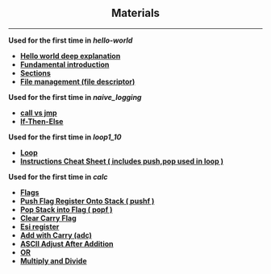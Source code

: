 <h2 align = "center"> Materials  </h2>

---

<b> Used for the first time in <i> hello-world</i> </b>

- <b> <a href="https://www.youtube.com/watch?v=HgEGAaYdABA&ab_channel=JohnHammond"> Hello world deep explanation </a> </b>
- <b> <a href="https://www.nayuki.io/page/a-fundamental-introduction-to-x86-assembly-programming"> Fundamental introduction </a> </b>
- <b> <a href="https://docs.oracle.com/cd/E19455-01/806-3773/elf-3/index.html"> Sections </a> </b>
- <b> <a href="https://www.tutorialspoint.com/assembly_programming/assembly_file_management.htm"> File management (file descriptor) </a> </b>

<b> Used for the first time in <i> naive_logging </i> </b>

- <b> <a href="https://stackoverflow.com/questions/32793117/assembly-call-vs-jmp"> call vs jmp </a> </b>
- <b> <a href="https://en.wikibooks.org/wiki/X86_Disassembly/Branches#If-Then-Else">If-Then-Else</a> </b>

<b> Used for the first time in <i> loop1_10 </i> </b>

- <b> <a href="https://forum.nasm.us/index.php?topic=2177.0"> Loop </a> </b>
- <b> <a href="https://www.cs.uaf.edu/2005/fall/cs301/support/x86/nasm.html"> Instructions Cheat Sheet ( includes push,pop used in loop ) </a> </b>

<b> Used for the first time in <i> calc </i> </b>

- <b> <a href="https://en.wikipedia.org/wiki/FLAGS_register"> Flags </a> </b>
- <b> <a href="https://docs.oracle.com/cd/E19455-01/806-3773/instructionset-11/index.html"> Push Flag Register Onto Stack ( pushf ) </a> </b>
- <b> <a href="https://docs.oracle.com/cd/E19455-01/806-3773/instructionset-10/index.html"> Pop Stack into Flag ( popf ) </a> </b>
- <b> <a href="https://www.felixcloutier.com/x86/clc"> Clear Carry Flag </a> </b>
- <b> <a href="https://wiki.skullsecurity.org/Registers#esi"> Esi register </a> </b>
- <b> <a href="https://x86.puri.sm/html/file_module_x86_id_4.html"> Add with Carry (adc) </a> </b>
- <b> <a href="https://www.felixcloutier.com/x86/aaa"> ASCII Adjust After Addition </a> </b>
- <b> <a href="https://x86.puri.sm/html/file_module_x86_id_219.html"> OR </a> </b>
- <b> <a href="https://docs.oracle.com/cd/E19455-01/806-3773/6jct9o0am/index.html"> Multiply and Divide </a> </b>

